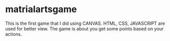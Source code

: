 # matrialartsgame
This is the first game that I did using CANVAS. HTML, CSS, JAVASCRIPT are used for better view. The game is about you get some points based on your actions.
